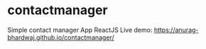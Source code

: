 # contactmanager
Simple contact manager App 
ReactJS
Live demo:
https://anurag-bhardwaj.github.io/contactmanager/
